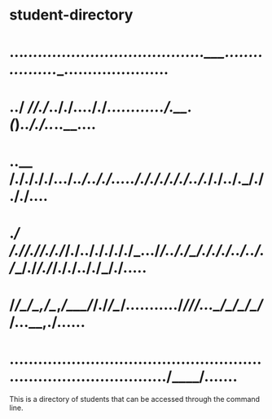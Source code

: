 # student-directory

#  ..._____.__............__...........__..............____.._................__......................
#  ../ ___//./___..______/./__..____.././_............/.__.\(_)_______.._____/./_____.._______..__....
#  ..\__ \/.__/./././.__../._.\/.__.\/.__/..______.../././././.___/._.\/.___/.__/.__.\/.___/./././....
#  .___/ /./_/./_/././_/./..__/././././_.../_____/.././_/./././../..__/./__/./_/./_/././.././_/./.....
#  /____/\__/\__,_/\__,_/\___/_/./_/\__/.........../_____/_/_/...\___/\___/\__/\____/_/...\__,./......
#  ....................................................................................../____/.......

This is a directory of students that can be accessed through the command line.
